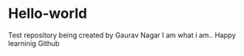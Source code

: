 # Hello-world
Test repository being created by Gaurav Nagar
I am what i am.. Happy learninig Github
